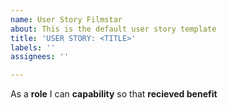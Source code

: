 ```yaml
---
name: User Story Filmstar
about: This is the default user story template
title: 'USER STORY: <TITLE>'
labels: ''
assignees: ''

---
```


As a **role** I can **capability** so that **recieved benefit**
